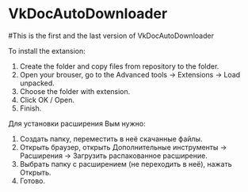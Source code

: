 # VkDocAutoDownloader
#This is the first and the last version of VkDocAutoDownloader

To install the extansion:
1. Create the folder and copy files from repository to the folder.
2. Open your brouser, go to the Advanced tools -> Extensions -> Load unpacked.
3. Choose the folder with extension. 
4. Click OK / Open.
5. Finish.

Для установки расширения Вым нужно:
1. Создать папку, переместить в неё скачанные файлы. 
2. Открыть браузер, открыть Дополнительные инструменты -> Расширения -> Загрузить распакованное расширение.
3. Выбрать папку с расширением (не переходить в неё), нажать Открыть.
3. Готово.
